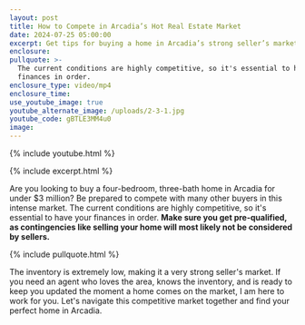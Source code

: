 ```yaml
---
layout: post
title: How to Compete in Arcadia’s Hot Real Estate Market
date: 2024-07-25 05:00:00
excerpt: Get tips for buying a home in Arcadia’s strong seller’s market.
enclosure:
pullquote: >-
  The current conditions are highly competitive, so it's essential to have your
  finances in order.
enclosure_type: video/mp4
enclosure_time:
use_youtube_image: true
youtube_alternate_image: /uploads/2-3-1.jpg
youtube_code: gBTLE3MM4u0
image:
---
```

{% include youtube.html %}

{% include excerpt.html %}

Are you looking to buy a four-bedroom, three-bath home in Arcadia for under $3 million? Be prepared to compete with many other buyers in this intense market. The current conditions are highly competitive, so it's essential to have your finances in order. **Make sure you get pre-qualified, as contingencies like selling your home will most likely not be considered by sellers.**

{% include pullquote.html %}

The inventory is extremely low, making it a very strong seller's market. If you need an agent who loves the area, knows the inventory, and is ready to keep you updated the moment a home comes on the market, I am here to work for you. Let's navigate this competitive market together and find your perfect home in Arcadia.